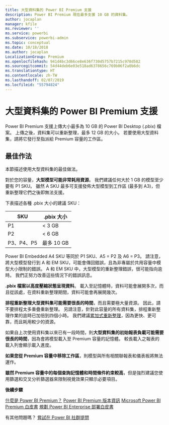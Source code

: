 ```yaml
---
title: 大型資料集的 Power BI Premium 支援
description: Power BI Premium 現在最多支援 10 GB 的資料集。
author: jocaplan
manager: kfile
ms.reviewer: ''
ms.service: powerbi
ms.subservice: powerbi-admin
ms.topic: conceptual
ms.date: 10/18/2018
ms.author: jocaplan
LocalizationGroup: Premium
ms.openlocfilehash: 941d4bc3d66ce8e636f730d5757b7215c978d582
ms.sourcegitcommit: 54d44deb6e03e518ad6378656c769b06f2a0b6dc
ms.translationtype: HT
ms.contentlocale: zh-TW
ms.lasthandoff: 02/07/2019
ms.locfileid: "55794824"
---
```

# <a name="power-bi-premium-support-for-large-datasets"></a>大型資料集的 Power BI Premium 支援

Power BI Premium 支援上傳大小最多為 10 GB 的 Power BI Desktop (.pbix) 檔案。 上傳之後，資料集可以重新整理，最多 12 GB 的大小。 若要使用大型資料集，請將它發行至指派給 Premium 容量的工作區。
 
## <a name="best-practices"></a>最佳作法

本節描述使用大型資料集的最佳做法。

對於您的容量，**大型模型可能非常耗用資源**。 我們建議任何大於 1 GB 的模型至少要有 P1 SKU。 雖然 A SKU 最多可支援發佈大型模型到工作區 (最多到 A3)，但重新整理它們之後即無法支援。

下表描述各種 .pbix 大小的建議 SKU：

   |SKU  |.pbix 大小   |
   |---------|---------|
   |P1    | < 3 GB        |
   |P2    | < 6 GB        |
   |P3、P4、P5    | 最多 10 GB   |

Power BI Embedded A4 SKU 等同於 P1 SKU、A5 = P2 及 A6 = P3。 請注意，將大型模型發行到 A 和 EM SKU，可能會傳回錯誤，且為非專屬於共用容量中模型大小限制的錯誤。 A 和 EM SKU 中，大型模型的重新整理錯誤，很可能指向逾時。 我們正努力改善這些情況下的錯誤訊息。

**.pbix 檔案以高度壓縮狀態呈現資料**。 載入至記憶體時，資料可能會展開多次，而且從該處，在資料重新整理期間，資料可能會再展開幾次。

**排程重新整理大型資料集可能需要很長的時間**，而且需要極大量資源。 因此，請不要排程太多重疊重新整理。 另請注意，針對此容量的所有資料集，排程重新整理作業的逾時已加倍到四個小時。 我們建議[累加式重新整理](service-premium-incremental-refresh.md)，因為更快、更可靠，而且耗用較少的資源。

如果自上次使用資料集以來已有一段時間，則**大型資料集的初始報表負載可能需要很長的時間**，因為會將模型載入至 Premium 容量的記憶體。 較長載入之報表的載入列會顯示載入進度。

**如果您從 Premium 容量中移除工作區**，則模型與所有相關聯報表和儀表板將無法運作。

**雖然 Premium 容量中的每個查詢記憶體和時間條件約束較高**，但是強烈建議您使用篩選和交叉分析篩選器來限制視覺效果只顯示必要項目。

**後續步驟**

[什麼是 Power BI Premium？](service-premium.md)
[Power BI Premium 版本資訊](service-premium-release-notes.md)
[Microsoft Power BI Premium 白皮書](https://aka.ms/pbipremiumwhitepaper)
[規劃 Power BI Enterprise 部署白皮書](https://aka.ms/pbienterprisedeploy)

有其他問題嗎？ [嘗試在 Power BI 社群提問](https://community.powerbi.com/)
